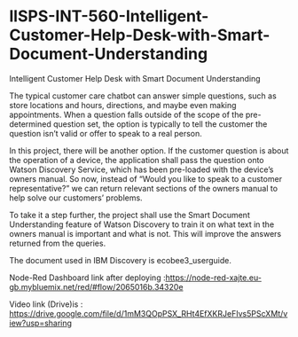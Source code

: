 # llSPS-INT-560-Intelligent-Customer-Help-Desk-with-Smart-Document-Understanding
Intelligent Customer Help Desk with Smart    Document Understanding 

The typical customer care chatbot can answer simple questions, such as store locations and hours, directions, and maybe even making appointments. When a question falls outside of the scope of the pre-determined question set, the option is typically to tell the customer the question isn’t valid or offer to speak to a real person.

In this project, there will be another option. If the customer question is about the operation of a device, the application shall pass the question onto Watson Discovery Service, which has been pre-loaded with the device’s owners manual. So now, instead of “Would you like to speak to a customer representative?” we can return relevant sections of the owners manual to help solve our customers’ problems.

To take it a step further, the project shall use the Smart Document Understanding feature of Watson Discovery to train it on what text in the owners manual is important and what is not. This will improve the answers returned from the queries.

The document used in IBM Discovery is ecobee3_userguide.

Node-Red Dashboard link after deploying :https://node-red-xajte.eu-gb.mybluemix.net/red/#flow/2065016b.34320e

Video link (Drive)is : https://drive.google.com/file/d/1mM3QOpPSX_RHt4EfXKRJeFIvs5PScXMt/view?usp=sharing
